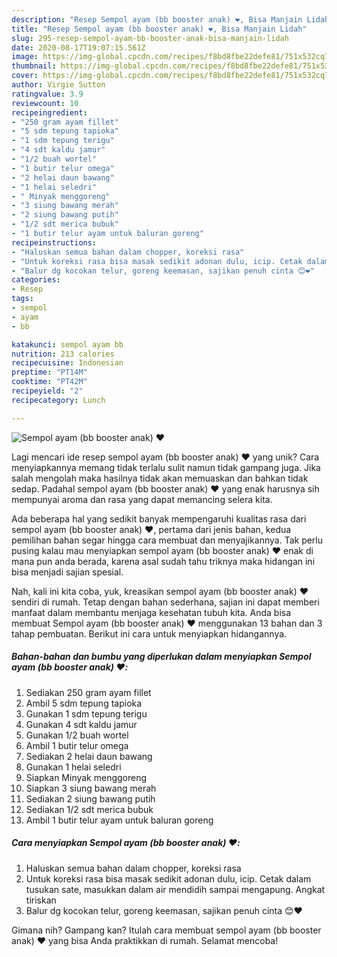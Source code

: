```yaml
---
description: "Resep Sempol ayam (bb booster anak) ❤️, Bisa Manjain Lidah"
title: "Resep Sempol ayam (bb booster anak) ❤️, Bisa Manjain Lidah"
slug: 295-resep-sempol-ayam-bb-booster-anak-bisa-manjain-lidah
date: 2020-08-17T19:07:15.561Z
image: https://img-global.cpcdn.com/recipes/f8bd8fbe22defe81/751x532cq70/sempol-ayam-bb-booster-anak-❤️-foto-resep-utama.jpg
thumbnail: https://img-global.cpcdn.com/recipes/f8bd8fbe22defe81/751x532cq70/sempol-ayam-bb-booster-anak-❤️-foto-resep-utama.jpg
cover: https://img-global.cpcdn.com/recipes/f8bd8fbe22defe81/751x532cq70/sempol-ayam-bb-booster-anak-❤️-foto-resep-utama.jpg
author: Virgie Sutton
ratingvalue: 3.9
reviewcount: 10
recipeingredient:
- "250 gram ayam fillet"
- "5 sdm tepung tapioka"
- "1 sdm tepung terigu"
- "4 sdt kaldu jamur"
- "1/2 buah wortel"
- "1 butir telur omega"
- "2 helai daun bawang"
- "1 helai seledri"
- " Minyak menggoreng"
- "3 siung bawang merah"
- "2 siung bawang putih"
- "1/2 sdt merica bubuk"
- "1 butir telur ayam untuk baluran goreng"
recipeinstructions:
- "Haluskan semua bahan dalam chopper, koreksi rasa"
- "Untuk koreksi rasa bisa masak sedikit adonan dulu, icip. Cetak dalam tusukan sate, masukkan dalam air mendidih sampai mengapung. Angkat tiriskan"
- "Balur dg kocokan telur, goreng keemasan, sajikan penuh cinta 😊❤️"
categories:
- Resep
tags:
- sempol
- ayam
- bb

katakunci: sempol ayam bb 
nutrition: 213 calories
recipecuisine: Indonesian
preptime: "PT14M"
cooktime: "PT42M"
recipeyield: "2"
recipecategory: Lunch

---
```



![Sempol ayam (bb booster anak) ❤️](https://img-global.cpcdn.com/recipes/f8bd8fbe22defe81/751x532cq70/sempol-ayam-bb-booster-anak-❤️-foto-resep-utama.jpg)

Lagi mencari ide resep sempol ayam (bb booster anak) ❤️ yang unik? Cara menyiapkannya memang tidak terlalu sulit namun tidak gampang juga. Jika salah mengolah maka hasilnya tidak akan memuaskan dan bahkan tidak sedap. Padahal sempol ayam (bb booster anak) ❤️ yang enak harusnya sih mempunyai aroma dan rasa yang dapat memancing selera kita.



Ada beberapa hal yang sedikit banyak mempengaruhi kualitas rasa dari sempol ayam (bb booster anak) ❤️, pertama dari jenis bahan, kedua pemilihan bahan segar hingga cara membuat dan menyajikannya. Tak perlu pusing kalau mau menyiapkan sempol ayam (bb booster anak) ❤️ enak di mana pun anda berada, karena asal sudah tahu triknya maka hidangan ini bisa menjadi sajian spesial.


Nah, kali ini kita coba, yuk, kreasikan sempol ayam (bb booster anak) ❤️ sendiri di rumah. Tetap dengan bahan sederhana, sajian ini dapat memberi manfaat dalam membantu menjaga kesehatan tubuh kita. Anda bisa membuat Sempol ayam (bb booster anak) ❤️ menggunakan 13 bahan dan 3 tahap pembuatan. Berikut ini cara untuk menyiapkan hidangannya.

<!--inarticleads1-->

##### Bahan-bahan dan bumbu yang diperlukan dalam menyiapkan Sempol ayam (bb booster anak) ❤️:

1. Sediakan 250 gram ayam fillet
1. Ambil 5 sdm tepung tapioka
1. Gunakan 1 sdm tepung terigu
1. Gunakan 4 sdt kaldu jamur
1. Gunakan 1/2 buah wortel
1. Ambil 1 butir telur omega
1. Sediakan 2 helai daun bawang
1. Gunakan 1 helai seledri
1. Siapkan  Minyak menggoreng
1. Siapkan 3 siung bawang merah
1. Sediakan 2 siung bawang putih
1. Sediakan 1/2 sdt merica bubuk
1. Ambil 1 butir telur ayam untuk baluran goreng




<!--inarticleads2-->

##### Cara menyiapkan Sempol ayam (bb booster anak) ❤️:

1. Haluskan semua bahan dalam chopper, koreksi rasa
1. Untuk koreksi rasa bisa masak sedikit adonan dulu, icip. Cetak dalam tusukan sate, masukkan dalam air mendidih sampai mengapung. Angkat tiriskan
1. Balur dg kocokan telur, goreng keemasan, sajikan penuh cinta 😊❤️




Gimana nih? Gampang kan? Itulah cara membuat sempol ayam (bb booster anak) ❤️ yang bisa Anda praktikkan di rumah. Selamat mencoba!
